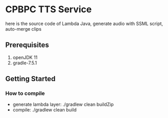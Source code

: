 # CPBPC TTS Service

here is the source code of Lambda Java, generate audio with SSML script, auto-merge clips

## Prerequisites
1. openJDK 11
2. gradle-7.5.1

## Getting Started

### How to compile
* generate lambda layer: ./gradlew clean buildZip
* compile: ./gradlew clean build